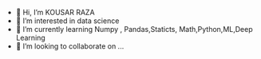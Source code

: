 - 👋 Hi, I’m KOUSAR RAZA
- 👀 I’m interested in data science
- 🌱 I’m currently learning Numpy , Pandas,Staticts, Math,Python,ML,Deep Learning
- 💞️ I’m looking to collaborate on ...
